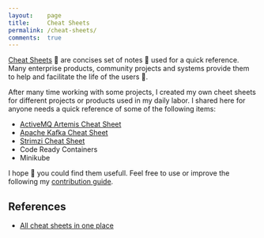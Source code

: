 ```yaml
---
layout:    page
title:     Cheat Sheets
permalink: /cheat-sheets/
comments:  true
---
```


[Cheat Sheets](https://en.wikipedia.org/wiki/Cheat_sheet) :bookmark: are concises set of notes :pencil:
used for a quick reference. Many enterprise products, community projects and systems provide them to help and
facilitate the life of the users :couple:.

After many time working with some projects, I created my own cheet sheets for different projects
or products used in my daily labor. I shared here for anyone needs a quick reference of some
of the following items:

* [ActiveMQ Artemis Cheat Sheet](/cheat-sheets/activemq-artemis)
* [Apache Kafka Cheat Sheet](/cheat-sheets/apache-kafka)
* [Strimzi Cheat Sheet](/cheat-sheets/strimzi)
* Code Ready Containers
* Minikube

I hope :pray: you could find them usefull. Feel free to use or improve the
following my [contribution guide](/contributing).

## References

* [All cheat sheets in one place](http://www.cheat-sheets.org/)
